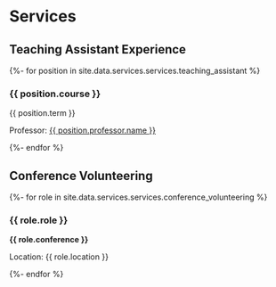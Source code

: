 # Services

## Teaching Assistant Experience

{%- for position in site.data.services.services.teaching_assistant %}
<div class="service-item">
  <h3>{{ position.course }}</h3>
  <p>{{ position.term }}</p>
  <p>Professor: <a href="{{ position.professor.link }}">{{ position.professor.name }}</a></p>
</div>
{%- endfor %}

## Conference Volunteering

{%- for role in site.data.services.services.conference_volunteering %}
<div class="service-item">
  <h3>{{ role.role }}</h3>
  <p><strong>{{ role.conference }}</strong></p>
  <p>Location: {{ role.location }}</p>
</div>
{%- endfor %}
